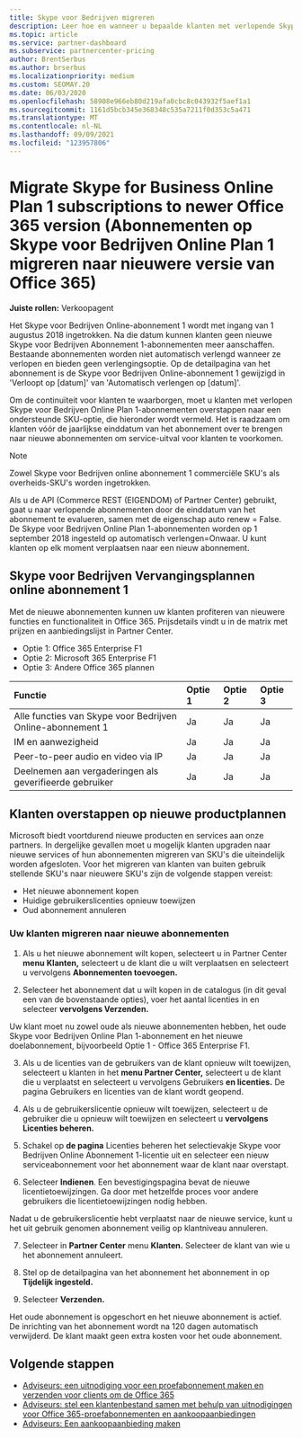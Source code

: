 ```yaml
---
title: Skype voor Bedrijven migreren
description: Leer hoe en wanneer u bepaalde klanten met verlopende Skype voor Bedrijven Online-abonnement 1 migreert naar nieuwe Office 365 versies.
ms.topic: article
ms.service: partner-dashboard
ms.subservice: partnercenter-pricing
author: BrentSerbus
ms.author: brserbus
ms.localizationpriority: medium
ms.custom: SEOMAY.20
ms.date: 06/03/2020
ms.openlocfilehash: 58908e966eb80d219afa0cbc8c043932f5aef1a1
ms.sourcegitcommit: 1161d5bcb345e368348c535a7211f0d353c5a471
ms.translationtype: MT
ms.contentlocale: nl-NL
ms.lasthandoff: 09/09/2021
ms.locfileid: "123957806"
---
```

# <a name="migrate-skype-for-business-online-plan-1-subscriptions-to-newer-office-365-versions"></a>Migrate Skype for Business Online Plan 1 subscriptions to newer Office 365 version (Abonnementen op Skype voor Bedrijven Online Plan 1 migreren naar nieuwere versie van Office 365)

**Juiste rollen:** Verkoopagent

Het Skype voor Bedrijven Online-abonnement 1 wordt met ingang van 1 augustus 2018 ingetrokken. Na die datum kunnen klanten geen nieuwe Skype voor Bedrijven Abonnement 1-abonnementen meer aanschaffen. Bestaande abonnementen worden niet automatisch verlengd wanneer ze verlopen en bieden geen verlengingsoptie. Op de detailpagina van het abonnement is de Skype voor Bedrijven Online-abonnement 1 gewijzigd in 'Verloopt op [datum]' van 'Automatisch verlengen op [datum]'.  

Om de continuïteit voor klanten te waarborgen, moet u klanten met verlopen Skype voor Bedrijven Online Plan 1-abonnementen overstappen naar een ondersteunde SKU-optie, die hieronder wordt vermeld. Het is raadzaam om klanten vóór de jaarlijkse einddatum van het abonnement over te brengen naar nieuwe abonnementen om service-uitval voor klanten te voorkomen. 

>[!NOTE]
>Zowel Skype voor Bedrijven online abonnement 1 commerciële SKU's als overheids-SKU's worden ingetrokken.

Als u de API (Commerce REST (EIGENDOM) of Partner Center) gebruikt, gaat u naar verlopende abonnementen door de einddatum van het abonnement te evalueren, samen met de eigenschap auto renew = False. De Skype voor Bedrijven Online Plan 1-abonnementen worden op 1 september 2018 ingesteld op automatisch verlengen=Onwaar. U kunt klanten op elk moment verplaatsen naar een nieuw abonnement. 

## <a name="skype-for-business-online-plan-1-replacement-plans"></a>Skype voor Bedrijven Vervangingsplannen online abonnement 1

Met de nieuwe abonnementen kunnen uw klanten profiteren van nieuwere functies en functionaliteit in Office 365. Prijsdetails vindt u in de matrix met prijzen en aanbiedingslijst in Partner Center. 

- Optie 1: Office 365 Enterprise F1
- Optie 2: Microsoft 365 Enterprise F1
- Optie 3: Andere Office 365 plannen

|**Functie**    |**Optie 1**   |**Optie 2**   |**Optie 3**   |
|:-----------------|:-----------------|:-------------|:------------|
|Alle functies van Skype voor Bedrijven Online-abonnement 1|Ja   |Ja   |Ja   |
|IM en aanwezigheid |Ja   |Ja   |Ja   |
|Peer-to-peer audio en video via IP|Ja   |Ja   |Ja   
|Deelnemen aan vergaderingen als geverifieerde gebruiker| Ja   |Ja   |Ja   |

## <a name="transition-customers-to-new-product-plans"></a>Klanten overstappen op nieuwe productplannen

Microsoft biedt voortdurend nieuwe producten en services aan onze partners. In dergelijke gevallen moet u mogelijk klanten upgraden naar nieuwe services of hun abonnementen migreren van SKU's die uiteindelijk worden afgesloten. Voor het migreren van klanten van buiten gebruik stellende SKU's naar nieuwere SKU's zijn de volgende stappen vereist:

- Het nieuwe abonnement kopen
- Huidige gebruikerslicenties opnieuw toewijzen
- Oud abonnement annuleren

### <a name="migrate-your-customers-to-new-plans"></a>Uw klanten migreren naar nieuwe abonnementen

1. Als u het nieuwe abonnement wilt kopen, selecteert u in Partner Center **menu** **Klanten,** selecteert u de klant die u wilt verplaatsen en selecteert u vervolgens **Abonnementen toevoegen.**

2. Selecteer het abonnement dat u wilt kopen in de catalogus (in dit geval een van de bovenstaande opties), voer het aantal licenties in en selecteer **vervolgens Verzenden.** 

Uw klant moet nu zowel oude als nieuwe abonnementen hebben, het oude Skype voor Bedrijven Online Plan 1-abonnement en het nieuwe doelabonnement, bijvoorbeeld Optie 1 - Office 365 Enterprise F1.

3. Als u de licenties van de gebruikers van de klant opnieuw wilt toewijzen, selecteert u klanten in het **menu Partner Center,** selecteert u de klant die u verplaatst en selecteert u vervolgens Gebruikers **en licenties.** De pagina Gebruikers en licenties van de klant wordt geopend.

4. Als u de gebruikerslicentie opnieuw wilt toewijzen, selecteert u de gebruiker die u opnieuw wilt toewijzen en selecteert u **vervolgens Licenties beheren.**

5. Schakel op **de pagina** Licenties beheren het selectievakje Skype voor Bedrijven Online Abonnement 1-licentie uit en selecteer een nieuw serviceabonnement voor het abonnement waar de klant naar overstapt.

6. Selecteer **Indienen**. Een bevestigingspagina bevat de nieuwe licentietoewijzingen. Ga door met hetzelfde proces voor andere gebruikers die licentietoewijzingen nodig hebben.

Nadat u de gebruikerslicentie hebt verplaatst naar de nieuwe service, kunt u het uit gebruik genomen abonnement veilig op klantniveau annuleren.

7. Selecteer in **Partner Center** menu **Klanten.** Selecteer de klant van wie u het abonnement annuleert.

8. Stel op de detailpagina van het abonnement het abonnement in op **Tijdelijk ingesteld.**

9. Selecteer **Verzenden.**

Het oude abonnement is opgeschort en het nieuwe abonnement is actief. De inrichting van het abonnement wordt na 120 dagen automatisch verwijderd. De klant maakt geen extra kosten voor het oude abonnement.

## <a name="next-steps"></a>Volgende stappen

- [Adviseurs: een uitnodiging voor een proefabonnement maken en verzenden voor clients om de Office 365](advisors-create-a-trial-invitation.md)
- [Adviseurs: stel een klantenbestand samen met behulp van uitnodigingen voor Office 365-proefabonnementen en aankoopaanbiedingen](advisors-build-your-business.md)
- [Adviseurs: Een aankoopaanbieding maken](advisor-create-a-purchase-offer.md)
